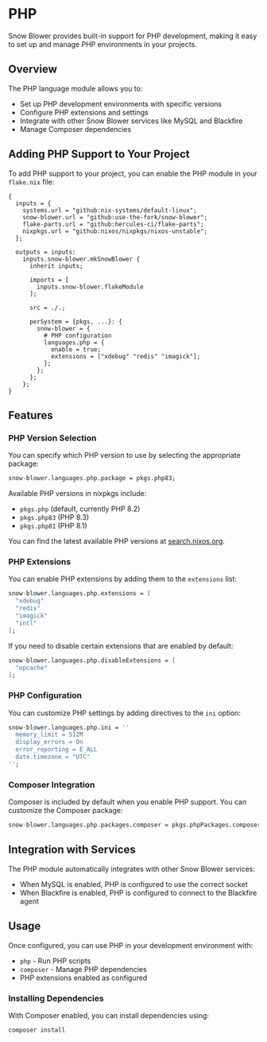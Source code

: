 # PHP

Snow Blower provides built-in support for PHP development, making it easy to set up and manage PHP environments in your projects.

## Overview

The PHP language module allows you to:

- Set up PHP development environments with specific versions
- Configure PHP extensions and settings
- Integrate with other Snow Blower services like MySQL and Blackfire
- Manage Composer dependencies

## Adding PHP Support to Your Project

To add PHP support to your project, you can enable the PHP module in your `flake.nix` file:

```nix{21-26}
{
  inputs = {
    systems.url = "github:nix-systems/default-linux";
    snow-blower.url = "github:use-the-fork/snow-blower";
    flake-parts.url = "github:hercules-ci/flake-parts";
    nixpkgs.url = "github:nixos/nixpkgs/nixos-unstable";
  };

  outputs = inputs:
    inputs.snow-blower.mkSnowBlower {
      inherit inputs;

      imports = [
        inputs.snow-blower.flakeModule
      ];

      src = ./.;

      perSystem = {pkgs, ...}: {
        snow-blower = {
          # PHP configuration
          languages.php = {
            enable = true;
            extensions = ["xdebug" "redis" "imagick"];
          };
        };
      };
    };
}
```

## Features

### PHP Version Selection

You can specify which PHP version to use by selecting the appropriate package:

```nix
snow-blower.languages.php.package = pkgs.php83;
```

Available PHP versions in nixpkgs include:

- `pkgs.php` (default, currently PHP 8.2)
- `pkgs.php83` (PHP 8.3)
- `pkgs.php81` (PHP 8.1)

You can find the latest available PHP versions at [search.nixos.org](https://search.nixos.org/packages?channel=unstable&from=0&size=50&sort=relevance&type=packages&query=php).

### PHP Extensions

You can enable PHP extensions by adding them to the `extensions` list:

```nix
snow-blower.languages.php.extensions = [
  "xdebug"
  "redis"
  "imagick"
  "intl"
];
```

If you need to disable certain extensions that are enabled by default:

```nix
snow-blower.languages.php.disableExtensions = [
  "opcache"
];
```

### PHP Configuration

You can customize PHP settings by adding directives to the `ini` option:

```nix
snow-blower.languages.php.ini = ''
  memory_limit = 512M
  display_errors = On
  error_reporting = E_ALL
  date.timezone = "UTC"
'';
```

### Composer Integration

Composer is included by default when you enable PHP support. You can customize the Composer package:

```nix
snow-blower.languages.php.packages.composer = pkgs.phpPackages.composer;
```

## Integration with Services

The PHP module automatically integrates with other Snow Blower services:

- When MySQL is enabled, PHP is configured to use the correct socket
- When Blackfire is enabled, PHP is configured to connect to the Blackfire agent

## Usage

Once configured, you can use PHP in your development environment with:

- `php` - Run PHP scripts
- `composer` - Manage PHP dependencies
- PHP extensions enabled as configured

### Installing Dependencies

With Composer enabled, you can install dependencies using:

```bash
composer install
```

<!--@include: ./php-options.md-->
